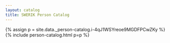 ```yaml
---
layout: catalog
title: SWERIK Person Catalog
---
```

{% assign p = site.data._person-catalog.i-4qJ1WSYreoe9MGDFPCwZKy %}
{% include person-catalog.html p=p %}


